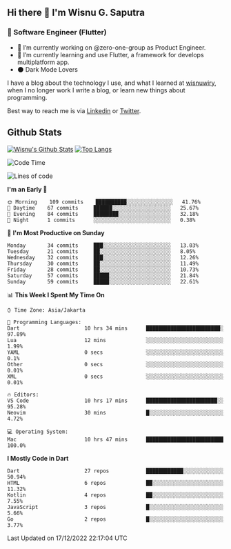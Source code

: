 ## Hi there 👋 I'm Wisnu G. Saputra

### :mobile_phone_off: Software Engineer (Flutter)

- 🔭 I’m currently working on @zero-one-group as Product Engineer.
- 🌱 I’m currently learning and use Flutter, a framework for develops multiplatform app.
- :new_moon: Dark Mode Lovers


I have a blog about the technology I use, and what I learned at [wisnuwiry](https://wisnuwiry.space/), when I no longer work I write a blog, or learn new things about programming.

Best way to reach me is via [Linkedin](https://www.linkedin.com/in/wisnu-saputra/) or [Twitter](https://twitter.com/wisnuwiry).

## Github Stats

[![Wisnu's Github Stats](https://github-readme-stats.vercel.app/api?username=wisnuwiry&count_private=true&theme=default&show_icons=true)](https://github.com/wisnuwiry)
[![Top Langs](https://github-readme-stats.vercel.app/api/top-langs/?username=wisnuwiry&layout=compact)](https://github.com/wisnuwiry)

<!--START_SECTION:waka-->
![Code Time](http://img.shields.io/badge/Code%20Time-10%20hrs%2047%20mins-blue)

![Lines of code](https://img.shields.io/badge/From%20Hello%20World%20I%27ve%20Written-943%20Thousand%20lines%20of%20code-blue)

**I'm an Early 🐤** 

```text
🌞 Morning    109 commits    ██████████░░░░░░░░░░░░░░░   41.76% 
🌆 Daytime    67 commits     ██████░░░░░░░░░░░░░░░░░░░   25.67% 
🌃 Evening    84 commits     ████████░░░░░░░░░░░░░░░░░   32.18% 
🌙 Night      1 commits      ░░░░░░░░░░░░░░░░░░░░░░░░░   0.38%

```
📅 **I'm Most Productive on Sunday** 

```text
Monday       34 commits     ███░░░░░░░░░░░░░░░░░░░░░░   13.03% 
Tuesday      21 commits     ██░░░░░░░░░░░░░░░░░░░░░░░   8.05% 
Wednesday    32 commits     ███░░░░░░░░░░░░░░░░░░░░░░   12.26% 
Thursday     30 commits     ██░░░░░░░░░░░░░░░░░░░░░░░   11.49% 
Friday       28 commits     ██░░░░░░░░░░░░░░░░░░░░░░░   10.73% 
Saturday     57 commits     █████░░░░░░░░░░░░░░░░░░░░   21.84% 
Sunday       59 commits     █████░░░░░░░░░░░░░░░░░░░░   22.61%

```


📊 **This Week I Spent My Time On** 

```text
⌚︎ Time Zone: Asia/Jakarta

💬 Programming Languages: 
Dart                     10 hrs 34 mins      ████████████████████████░   97.89% 
Lua                      12 mins             ░░░░░░░░░░░░░░░░░░░░░░░░░   1.99% 
YAML                     0 secs              ░░░░░░░░░░░░░░░░░░░░░░░░░   0.1% 
Other                    0 secs              ░░░░░░░░░░░░░░░░░░░░░░░░░   0.01% 
XML                      0 secs              ░░░░░░░░░░░░░░░░░░░░░░░░░   0.01%

🔥 Editors: 
VS Code                  10 hrs 17 mins      ███████████████████████░░   95.28% 
Neovim                   30 mins             █░░░░░░░░░░░░░░░░░░░░░░░░   4.72%

💻 Operating System: 
Mac                      10 hrs 47 mins      █████████████████████████   100.0%

```

**I Mostly Code in Dart** 

```text
Dart                     27 repos            ████████████░░░░░░░░░░░░░   50.94% 
HTML                     6 repos             ██░░░░░░░░░░░░░░░░░░░░░░░   11.32% 
Kotlin                   4 repos             ██░░░░░░░░░░░░░░░░░░░░░░░   7.55% 
JavaScript               3 repos             █░░░░░░░░░░░░░░░░░░░░░░░░   5.66% 
Go                       2 repos             █░░░░░░░░░░░░░░░░░░░░░░░░   3.77%

```



 Last Updated on 17/12/2022 22:17:04 UTC
<!--END_SECTION:waka-->
